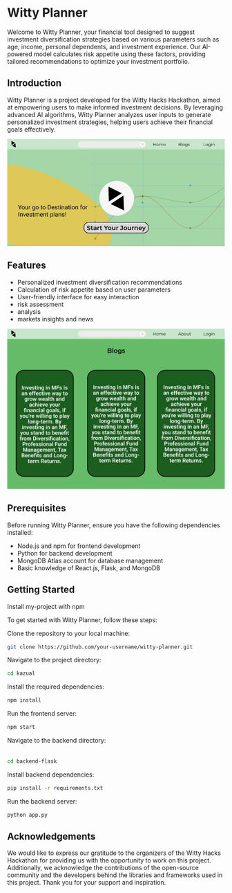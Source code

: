 
#  Witty Planner
Welcome to Witty Planner, your financial tool designed to suggest investment diversification strategies based on various parameters such as age, income, personal dependents, and investment experience. Our AI-powered model calculates risk appetite using these factors, providing tailored recommendations to optimize your investment portfolio.


## Introduction 
Witty Planner is a project developed for the Witty Hacks Hackathon, aimed at empowering users to make informed investment decisions. By leveraging advanced AI algorithms, Witty Planner analyzes user inputs to generate personalized investment strategies, helping users achieve their financial goals effectively.

<img src="./Kazual/public/intro.jpeg"></img> 

## Features

- Personalized investment diversification recommendations
- Calculation of risk appetite based on user parameters
- User-friendly interface for easy interaction
- risk assessment 
- analysis
- markets insights and news

<img src="Kazual/public/blog.jpeg"></img>


## Prerequisites
Before running Witty Planner, ensure you have the following dependencies installed:

- Node.js and npm for frontend development
- Python for backend development
- MongoDB Atlas account for database management
- Basic knowledge of React.js, Flask, and MongoDB
## Getting Started

Install my-project with npm

To get started with Witty Planner, follow these steps:

Clone the repository to your local machine:

```bash
git clone https://github.com/your-username/witty-planner.git
```
Navigate to the project directory:

```bash
cd kazual
```
Install the required dependencies:

```bash
npm install
```
Run the frontend server:


```bash
npm start
```
Navigate to the backend directory:

```bash

cd backend-flask

``` 
Install backend dependencies:

```bash 
pip install -r requirements.txt
```
Run the backend server:

```bash
python app.py
```
    
## Acknowledgements

We would like to express our gratitude to the organizers of the Witty Hacks Hackathon for providing us with the opportunity to work on this project. Additionally, we acknowledge the contributions of the open-source community and the developers behind the libraries and frameworks used in this project. Thank you for your support and inspiration.


